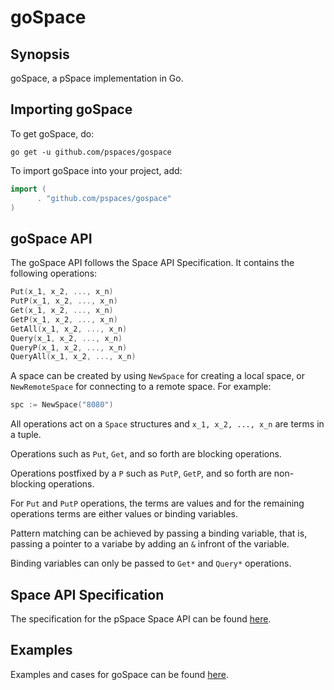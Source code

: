 # goSpace

## Synopsis
goSpace, a pSpace implementation in Go.

## Importing goSpace
To get goSpace, do:

```terminal
go get -u github.com/pspaces/gospace
```
To import goSpace into your project, add:

```go
import (
      . "github.com/pspaces/gospace"
)
```

## goSpace API

The goSpace API follows the Space API Specification. It contains the following operations:
```go
Put(x_1, x_2, ..., x_n)
PutP(x_1, x_2, ..., x_n)
Get(x_1, x_2, ..., x_n)
GetP(x_1, x_2, ..., x_n)
GetAll(x_1, x_2, ..., x_n)
Query(x_1, x_2, ..., x_n)
QueryP(x_1, x_2, ..., x_n)
QueryAll(x_1, x_2, ..., x_n)
```
A space can be created by using `NewSpace` for creating a local space, or `NewRemoteSpace` for connecting to a remote space. For example:
```go
spc := NewSpace("8080")
```

All operations act on a `Space` structures and `x_1, x_2, ..., x_n` are terms in a tuple.

Operations such as `Put`, `Get`, and so forth are blocking operations.

Operations postfixed by a `P` such as `PutP`, `GetP`, and so forth are non-blocking operations.

For `Put` and `PutP` operations, the terms are values and for the remaining operations terms are either values or binding variables.

Pattern matching can be achieved by passing a binding variable, that is, passing a pointer to a variabe by adding an `&` infront of the variable.

Binding variables can only be passed to `Get*` and `Query*` operations.

## Space API Specification
The specification for the pSpace Space API can be found [here](https://github.com/pspaces/Programming-with-Spaces/blob/master/guide.md).

## Examples
Examples and cases for goSpace can be found [here](https://github.com/pspaces/gospace-examples).
